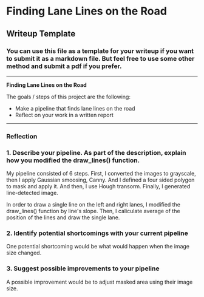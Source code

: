 # **Finding Lane Lines on the Road** 

## Writeup Template

### You can use this file as a template for your writeup if you want to submit it as a markdown file. But feel free to use some other method and submit a pdf if you prefer.

---

**Finding Lane Lines on the Road**

The goals / steps of this project are the following:
* Make a pipeline that finds lane lines on the road
* Reflect on your work in a written report


[//]: # (Image References)

[image1]: ./examples/grayscale.jpg "Grayscale"

---

### Reflection

### 1. Describe your pipeline. As part of the description, explain how you modified the draw_lines() function.

My pipeline consisted of 6 steps. First, I converted the images to grayscale, then I apply Gaussian smoosing, Canny. And I defined a four sided polygon to mask and apply it. And then, I use Hough transorm. Finally, I generated line-detected image.

In order to draw a single line on the left and right lanes, I modified the draw_lines() function by  line's slope. Then, I caliculate average of the position of the lines and draw the single lane.

<!-- If you'd like to include images to show how the pipeline works, here is how to include an image: 

![alt text][image1] -->


### 2. Identify potential shortcomings with your current pipeline


One potential shortcoming would be what would happen when the image size changed.
<!-- 
Another shortcoming could be ... -->


### 3. Suggest possible improvements to your pipeline

A possible improvement would be to adjust masked area using their image size.
<!-- 
Another potential improvement could be to ... -->
